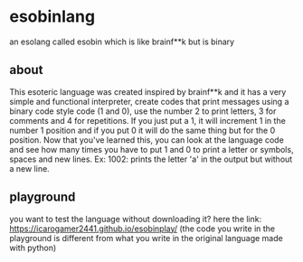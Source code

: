 # esobinlang
an esolang called esobin which is like brainf**k but is binary

## about
This esoteric language was created inspired by brainf**k and it has a very simple and functional interpreter, create codes that print messages using a binary code style code (1 and 0), use the number 2 to print letters, 3 for comments and 4 for repetitions. If you just put a 1, it will increment 1 in the number 1 position and if you put 0 it will do the same thing but for the 0 position. Now that you've learned this, you can look at the language code and see how many times you have to put 1 and 0 to print a letter or symbols, spaces and new lines. Ex: 1002: prints the letter 'a' in the output but without a new line.

## playground
you want to test the language without downloading it? here the link: https://icarogamer2441.github.io/esobinplay/ (the code you write in the playground is different from what you write in the original language made with python)
